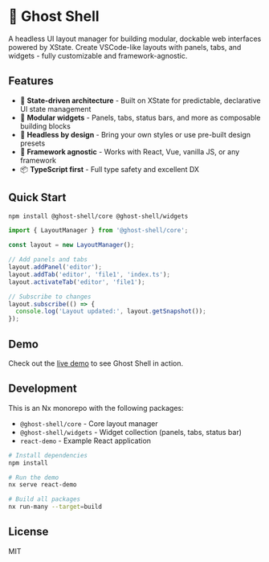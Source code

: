 # 👻 Ghost Shell

A headless UI layout manager for building modular, dockable web interfaces powered by XState. Create VSCode-like layouts with panels, tabs, and widgets - fully customizable and framework-agnostic.

## Features

- 🎯 **State-driven architecture** - Built on XState for predictable, declarative UI state management
- 🧩 **Modular widgets** - Panels, tabs, status bars, and more as composable building blocks
- 🎨 **Headless by design** - Bring your own styles or use pre-built design presets
- 🔌 **Framework agnostic** - Works with React, Vue, vanilla JS, or any framework
- 📦 **TypeScript first** - Full type safety and excellent DX

## Quick Start

```bash
npm install @ghost-shell/core @ghost-shell/widgets
```

```typescript
import { LayoutManager } from '@ghost-shell/core';

const layout = new LayoutManager();

// Add panels and tabs
layout.addPanel('editor');
layout.addTab('editor', 'file1', 'index.ts');
layout.activateTab('editor', 'file1');

// Subscribe to changes
layout.subscribe(() => {
  console.log('Layout updated:', layout.getSnapshot());
});
```

## Demo

Check out the [live demo](https://andreyantipov.github.io/ghost-shell/) to see Ghost Shell in action.

## Development

This is an Nx monorepo with the following packages:

- `@ghost-shell/core` - Core layout manager
- `@ghost-shell/widgets` - Widget collection (panels, tabs, status bar)
- `react-demo` - Example React application

```bash
# Install dependencies
npm install

# Run the demo
nx serve react-demo

# Build all packages
nx run-many --target=build
```

## License

MIT
